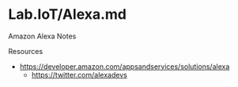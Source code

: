 Lab.IoT/Alexa.md
=====
Amazon Alexa Notes

Resources
* https://developer.amazon.com/appsandservices/solutions/alexa
	* https://twitter.com/alexadevs



